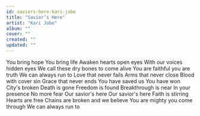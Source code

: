 ```yaml
---
id: saviors-here-kari-jobe
title: "Savior’s Here"
artist: "Kari Jobe"
album: ""
cover: ""
created: ""
updated: ""
---
```


You bring hope
You bring life
Awaken hearts open eyes
With our voices hidden eyes
We call these dry bones to come alive
You are faithful you are truth
We can always run to
Love that never fails
Arms that never close
Blood with cover sin
Grace that never ends
You have saved us
You have won
City's broken
Death is gone
Freedom is found
Breakthrough is near
In your presence
No more fear
Our savior's here
Our savior's here
Faith is stirring
Hearts are free
Chains are broken and we believe
You are mighty you come through
We can always run to